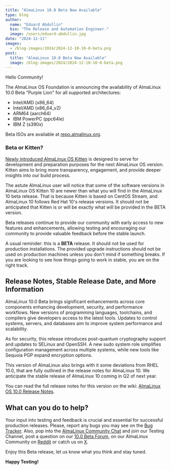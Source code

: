 ```yaml
---
title: "AlmaLinux 10.0 Beta Now Available"
type: blog
author:
  name: "Eduard Abdullin"
  bio: "The Release and Automation Engineer."
  image: /users/eduard-abdullin.jpg
date: "2024-12-11"
images:
  - /blog-images/2024/2024-12-10-10-0-beta.png
post:
  title: "AlmaLinux 10.0 Beta Now Available"
  image: /blog-images/2024/2024-12-10-10-0-beta.png
---
```


Hello Community!

The AlmaLinux OS Foundation is announcing the availability of AlmaLinux 10.0 Beta "Purple Lion" for all supported architectures:

- Intel/AMD (x86_64)
- Intel/AMD (x86_64_v2)
- ARM64 (aarch64)
- IBM PowerPC (ppc64le)
- IBM Z (s390x)

Beta ISOs are available at [repo.almalinux.org](https://repo.almalinux.org/almalinux/10.0-beta/isos/).

### Beta or Kitten?

[Newly introduced AlmaLinux OS Kitten](https://almalinux.org/blog/2024-10-22-introducing-almalinux-os-kitten/) is designed to serve for development and preparation purposes for the next AlmaLinux OS version. Kitten aims to bring more transparency, engagement, and provide deeper insights into our build process.

The astute AlmaLinux user will notice that some of the software versions in AlmaLinux OS Kitten 10 are newer than what you will find in the AlmaLinux 10 beta release. That is because Kitten is based on CentOS Stream, and AlmaLinux 10 follows Red Hat 10's release versions. It should not be anticipated that Kitten is or will be exactly what will be provided in the BETA version.

Beta releases continue to provide our community with early access to new features and enhancements, allowing testing and encouraging our community to provide valuable feedback before the stable launch.

A usual reminder: this is a **BETA** release. It should not be used for production installations. The provided upgrade instructions should not be used on production machines unless you don't mind if something breaks. If you are looking to see how things going to work in stable, you are on the right track.

## Release Notes, Stable Release Date, and More Information

AlmaLinux 10.0 Beta brings significant enhancements across core components enhancing development, security, and performance workflows. New versions of programming languages, toolchains, and compilers give developers access to the latest tools. Updates to control systems, servers, and databases aim to improve system performance and scalability.

As for security, this release introduces post-quantum cryptography support and updates to SELinux and OpenSSH. A new sudo system role simplifies configuration management across multiple systems, while new tools like Sequoia PGP expand encryption options.

This version of AlmaLinux also brings with it some deviations from RHEL 10.0, that are fully outlined in the release notes for AlmaLinux 10. We anticipate the stable release of AlmaLinux 10 coming in Q2 of next year.

You can read the full release notes for this version on the wiki: [AlmaLinux OS 10.0 Release Notes](https://wiki.almalinux.org/release-notes/10.0-beta.html).

## What can you do to help?

Your input into testing and feedback is crucial and essential for successful production releases.
Please, report any bugs you may see on the [Bug Tracker](https://bugs.almalinux.org/). Also, pop into the [AlmaLinux Community Chat](https://chat.almalinux.org) and join our Testing Channel, post a question on our [10.0 Beta Forum](https://forums.almalinux.org/c/devel/10-beta/42), on our AlmaLinux Community on [Reddit](https://reddit.com/r/almalinux) or catch us on [X](https://twitter.com/almalinux).

Enjoy this Beta release, let us know what you think and stay tuned.

**Happy Testing!**
